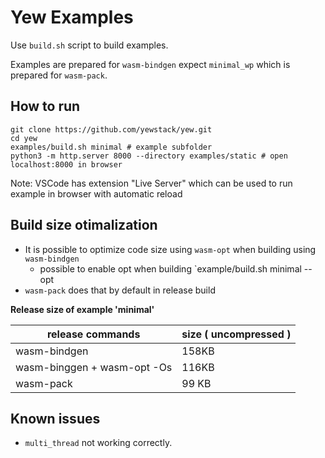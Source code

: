 # Yew Examples

Use `build.sh` script to build examples. 

Examples are prepared for `wasm-bindgen` expect `minimal_wp` which is prepared for `wasm-pack`.

## How to run

```
git clone https://github.com/yewstack/yew.git
cd yew
examples/build.sh minimal # example subfolder
python3 -m http.server 8000 --directory examples/static # open localhost:8000 in browser
```

Note: VSCode has extension "Live Server" which can be used to run example in browser with automatic reload

## Build size otimalization 

- It is possible to optimize code size using `wasm-opt` when building using `wasm-bindgen`
    - possible to enable opt when building `example/build.sh minimal --opt
- `wasm-pack` does that by default in release build

**Release size of example 'minimal'**

| release commands            | size ( uncompressed )
|---                          |---
| wasm-bindgen                | 158KB  
| wasm-binggen + wasm-opt -Os | 116KB 
| wasm-pack                   | 99 KB

## Known issues

- `multi_thread` not working correctly. 

